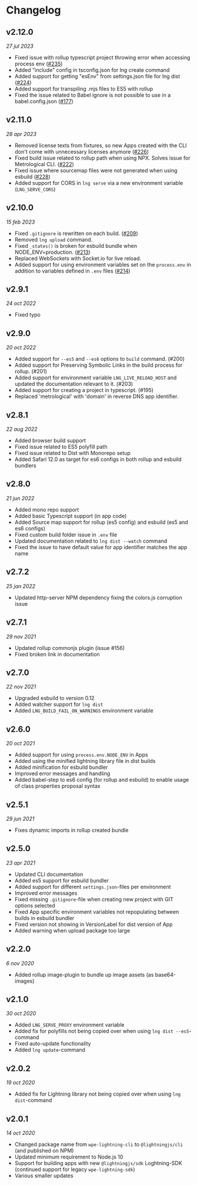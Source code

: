 # Changelog

## v2.12.0

*27 jul 2023*

- Fixed issue with rollup typescript project throwing error when accessing process env ([#235](https://github.com/rdkcentral/Lightning-CLI/issues/235))
- Added "include" config in tsconfig.json for lng create command
- Added support for getting "esEnv" from settings.json file for lng dist ([#224](https://github.com/rdkcentral/Lightning-CLI/issues/224))
- Added support for transpiling .mjs files to ES5 with rollup
- Fixed the issue related to Babel ignore is not possible to use in a babel.config.json ([#177](https://github.com/rdkcentral/Lightning-CLI/issues/177))

## v2.11.0

*28 apr 2023*

- Removed license texts from fixtures, so new Apps created with the CLI don't come with unnecessary licenses anymore ([#226](https://github.com/rdkcentral/Lightning-CLI/issues/226))
- Fixed build issue related to rollup path when using NPX. Solves issue for Metrological CLI. ([#222](https://github.com/rdkcentral/Lightning-CLI/issues/222))
- Fixed issue where sourcemap files were not generated when using esbuild ([#228](https://github.com/rdkcentral/Lightning-CLI/issues/228))
- Added support for CORS in `lng serve` via a new environment variable (`LNG_SERVE_CORS`)

## v2.10.0

*15 feb 2023*

- Fixed `.gitignore` is rewritten on each build. ([#209](https://github.com/rdkcentral/Lightning-CLI/issues/209))
- Removed `lng upload` command.
- Fixed `_states()` is broken for esbuild bundle when NODE_ENV=production. ([#213](https://github.com/rdkcentral/Lightning-CLI/issues/213))
- Replaced WebSockets with Socket.io for live reload.
- Added support for using environment variables set on the `process.env` in addition to variables defined in `.env` files ([#214](https://github.com/rdkcentral/Lightning-CLI/issues/214))


## v2.9.1

*24 oct 2022*

- Fixed typo

## v2.9.0

*20 oct 2022*

- Added support for `--es5` and `--es6` options to `build` command. (#200)
- Added support for Preserving Symbolic Links in the build process for rollup. (#201)
- Added support for environment variable `LNG_LIVE_RELOAD_HOST` and updated the documentation relevant to it. (#203)
- Added support for creating a project in typescript. (#195)
- Replaced 'metrological' with 'domain' in reverse DNS app identifier.

## v2.8.1

*22 aug 2022*

- Added browser build support
- Fixed issue related to ES5 polyfill path
- Fixed issue related to Dist with Monorepo setup
- Added Safari 12.0 as target for es6 configs in both rollup and esbuild bundlers

## v2.8.0

*21 jun 2022*

- Added mono repo support
- Added basic Typescript support (in app code)
- Added Source map support for rollup (es5 config) and esbuild (es5 and es6 configs)
- Fixed custom build folder issue in `.env` file
- Updated documentation related to `lng dist --watch` command
- Fixed the issue to have default value for app identifier matches the app name

## v2.7.2

*25 jan 2022*

- Updated http-server NPM dependency fixing the colors.js corruption issue

## v2.7.1

*29 nov 2021*

- Updated rollup commonjs plugin (issue #156)
- Fixed broken link in documentation

## v2.7.0

*22 nov 2021*

- Upgraded esbuild to version 0.12
- Added watcher support for `lng dist`
- Added `LNG_BUILD_FAIL_ON_WARNINGS` environment variable

## v2.6.0

*20 oct 2021*

- Added support for using `process.env.NODE_ENV` in Apps
- Added using the minified lightning library file in dist builds
- Added minification for esbuild bundler
- Improved error messages and handling
- Added babel-step to es6 config (for rollup and esbuild) to enable usage of class properties proposal syntax

## v2.5.1

*29 jun 2021*

- Fixes dynamic imports in rollup created bundle

## v2.5.0

*23 apr 2021*

- Updated CLI documentation
- Added es5 support for esbuild bundler
- Added support for different `settings.json`-files per environment
- Improved error messages
- Fixed missing `.gitignore`-file when creating new project with GIT options selected
- Fixed App specific environment variables not repopulating between builds in esbuild bundler
- Fixed version not showing in VersionLabel for dist version of App
- Added warning when upload package too large

## v2.2.0

*6 nov 2020*

- Added rollup image-plugin to bundle up image assets (as base64-images)

## v2.1.0

*30 oct 2020*

- Added `LNG_SERVE_PROXY` environment variable
- Added fix for polyfills not being copied over when using `lng dist --es5`-command
- Fixed auto-update functionality
- Added `lng update`-command

## v2.0.2

*19 oct 2020*

- Added fix for Lightning library not being copied over when using `lng dist`-command

## v2.0.1

*14 oct 2020*

- Changed package name from `wpe-lightning-cli` to `@lightningjs/cli` (and published on NPM)
- Updated minimum requirement to Node.js 10
- Support for building apps with new `@lightningjs/sdk` Loghtning-SDK (continued support for legacy `wpe-lightning-sdk`)
- Various smaller updates
